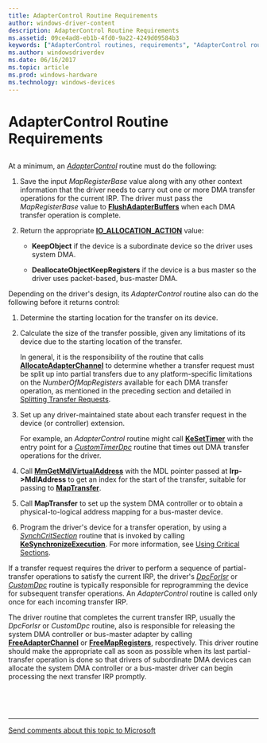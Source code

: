 ```yaml
---
title: AdapterControl Routine Requirements
author: windows-driver-content
description: AdapterControl Routine Requirements
ms.assetid: 09ce4ad8-eb1b-4fd0-9a22-4249d09584b3
keywords: ["AdapterControl routines, requirements", "AdapterControl routines, writing", "adapter objects WDK kernel , writing AdapterControl routines", "DMA transfers WDK kernel , writing AdapterControl routines"]
ms.author: windowsdriverdev
ms.date: 06/16/2017
ms.topic: article
ms.prod: windows-hardware
ms.technology: windows-devices
---
```


# AdapterControl Routine Requirements


## <a href="" id="ddk-adaptercontrol-routine-requirements-kg"></a>


At a minimum, an [*AdapterControl*](https://msdn.microsoft.com/library/windows/hardware/ff540504) routine must do the following:

1.  Save the input *MapRegisterBase* value along with any other context information that the driver needs to carry out one or more DMA transfer operations for the current IRP. The driver must pass the *MapRegisterBase* value to [**FlushAdapterBuffers**](https://msdn.microsoft.com/library/windows/hardware/ff545917) when each DMA transfer operation is complete.

2.  Return the appropriate [**IO\_ALLOCATION\_ACTION**](https://msdn.microsoft.com/library/windows/hardware/ff550534) value:

    -   **KeepObject** if the device is a subordinate device so the driver uses system DMA.

    -   **DeallocateObjectKeepRegisters** if the device is a bus master so the driver uses packet-based, bus-master DMA.

Depending on the driver's design, its *AdapterControl* routine also can do the following before it returns control:

1.  Determine the starting location for the transfer on its device.

2.  Calculate the size of the transfer possible, given any limitations of its device due to the starting location of the transfer.

    In general, it is the responsibility of the routine that calls [**AllocateAdapterChannel**](https://msdn.microsoft.com/library/windows/hardware/ff540573) to determine whether a transfer request must be split up into partial transfers due to any platform-specific limitations on the *NumberOfMapRegisters* available for each DMA transfer operation, as mentioned in the preceding section and detailed in [Splitting Transfer Requests](splitting-dma-transfer-requests.md).

3.  Set up any driver-maintained state about each transfer request in the device (or controller) extension.

    For example, an *AdapterControl* routine might call [**KeSetTimer**](https://msdn.microsoft.com/library/windows/hardware/ff553286) with the entry point for a [*CustomTimerDpc*](https://msdn.microsoft.com/library/windows/hardware/ff542983) routine that times out DMA transfer operations for the driver.

4.  Call [**MmGetMdlVirtualAddress**](https://msdn.microsoft.com/library/windows/hardware/ff554539) with the MDL pointer passed at **Irp-&gt;MdlAddress** to get an index for the start of the transfer, suitable for passing to [**MapTransfer**](https://msdn.microsoft.com/library/windows/hardware/ff554402).

5.  Call **MapTransfer** to set up the system DMA controller or to obtain a physical-to-logical address mapping for a bus-master device.

6.  Program the driver's device for a transfer operation, by using a [*SynchCritSection*](https://msdn.microsoft.com/library/windows/hardware/ff563928) routine that is invoked by calling [**KeSynchronizeExecution**](https://msdn.microsoft.com/library/windows/hardware/ff553302). For more information, see [Using Critical Sections](using-critical-sections.md).

If a transfer request requires the driver to perform a sequence of partial-transfer operations to satisfy the current IRP, the driver's [*DpcForIsr*](https://msdn.microsoft.com/library/windows/hardware/ff544079) or [*CustomDpc*](https://msdn.microsoft.com/library/windows/hardware/ff542972) routine is typically responsible for reprogramming the device for subsequent transfer operations. An *AdapterControl* routine is called only once for each incoming transfer IRP.

The driver routine that completes the current transfer IRP, usually the *DpcForIsr* or *CustomDpc* routine, also is responsible for releasing the system DMA controller or bus-master adapter by calling [**FreeAdapterChannel**](https://msdn.microsoft.com/library/windows/hardware/ff546507) or [**FreeMapRegisters**](https://msdn.microsoft.com/library/windows/hardware/ff546513), respectively. This driver routine should make the appropriate call as soon as possible when its last partial-transfer operation is done so that drivers of subordinate DMA devices can allocate the system DMA controller or a bus-master driver can begin processing the next transfer IRP promptly.

 

 


--------------------
[Send comments about this topic to Microsoft](mailto:wsddocfb@microsoft.com?subject=Documentation%20feedback%20%5Bkernel\kernel%5D:%20AdapterControl%20Routine%20Requirements%20%20RELEASE:%20%286/14/2017%29&body=%0A%0APRIVACY%20STATEMENT%0A%0AWe%20use%20your%20feedback%20to%20improve%20the%20documentation.%20We%20don't%20use%20your%20email%20address%20for%20any%20other%20purpose,%20and%20we'll%20remove%20your%20email%20address%20from%20our%20system%20after%20the%20issue%20that%20you're%20reporting%20is%20fixed.%20While%20we're%20working%20to%20fix%20this%20issue,%20we%20might%20send%20you%20an%20email%20message%20to%20ask%20for%20more%20info.%20Later,%20we%20might%20also%20send%20you%20an%20email%20message%20to%20let%20you%20know%20that%20we've%20addressed%20your%20feedback.%0A%0AFor%20more%20info%20about%20Microsoft's%20privacy%20policy,%20see%20http://privacy.microsoft.com/default.aspx. "Send comments about this topic to Microsoft")



